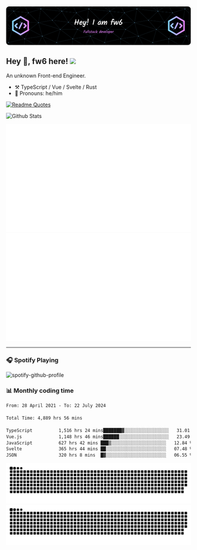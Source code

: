 ![Header](github-header-image.png)

## Hey 👋, fw6 here! <img src="https://github.githubassets.com/images/mona-whisper.gif" height="24" />


An unknown Front-end Engineer.

-   :hammer_and_pick: TypeScript / Vue / Svelte / Rust
-   :man: Pronouns: he/him


[![Readme Quotes](https://quotes-github-readme.vercel.app/api?type=horizontal&theme=algolia)](https://github.com/piyushsuthar/github-readme-quotes)



![Github Stats](https://github-readme-stats.vercel.app/api?username=fw6&bg_color=30,e96443,904e95&title_color=fff&text_color=fff)

![](https://raw.githubusercontent.com/fw6/github-stats-transparent/output/generated/overview.svg)
![](https://raw.githubusercontent.com/fw6/github-stats-transparent/output/generated/languages.svg)


---

### 🎧 Spotify Playing

<!-- ![spotify-github-profile](/img/default.svg) -->

![spotify-github-profile](https://spotify-github-profile.vercel.app/api/view.svg?uid=r6wn4hdvypv0lkzyrj0e0pjct&cover_image=true&theme=default&show_offline=true&background_color=9a10ad&interchange=true&bar_color_cover=true)



### :bar_chart: Monthly coding time 

<!--START_SECTION:waka-->

```txt
From: 28 April 2021 - To: 22 July 2024

Total Time: 4,889 hrs 56 mins

TypeScript          1,516 hrs 24 mins███████▓░░░░░░░░░░░░░░░░░   31.01 %
Vue.js              1,148 hrs 46 mins██████░░░░░░░░░░░░░░░░░░░   23.49 %
JavaScript          627 hrs 42 mins ███▒░░░░░░░░░░░░░░░░░░░░░   12.84 %
Svelte              365 hrs 44 mins ██░░░░░░░░░░░░░░░░░░░░░░░   07.48 %
JSON                320 hrs 8 mins  █▓░░░░░░░░░░░░░░░░░░░░░░░   06.55 %
```

<!--END_SECTION:waka-->




![github contribution grid snake animation](https://raw.githubusercontent.com/platane/platane/output/github-contribution-grid-snake-dark.svg#gh-dark-mode-only)![github contribution grid snake animation](https://raw.githubusercontent.com/platane/platane/output/github-contribution-grid-snake.svg#gh-light-mode-only)

